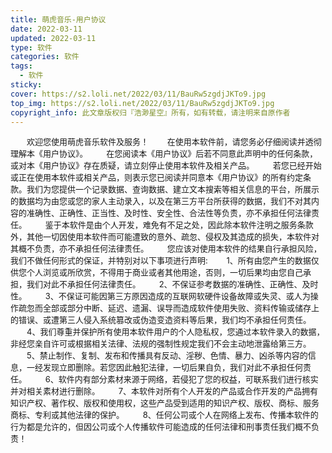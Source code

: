 ```yaml
---
title: 萌虎音乐-用户协议
date: 2022-03-11
updated: 2022-03-11
type: 软件
categories: 软件
tags: 
  - 软件
sticky: 
cover: https://s2.loli.net/2022/03/11/BauRw5zgdjJKTo9.jpg
top_img: https://s2.loli.net/2022/03/11/BauRw5zgdjJKTo9.jpg
copyright_info: 此文章版权归『浩渺星空』所有，如有转载，请注明来自原作者
---
```

<font size=2>&emsp;&emsp;欢迎您使用萌虎音乐软件及服务！
&emsp;&emsp;在使用本软件前，请您务必仔细阅读并透彻理解本《用户协议》。
&emsp;&emsp;在您阅读本《用户协议》后若不同意此声明中的任何条款，或对本《用户协议》存在质疑，请立刻停止使用本软件及相关产品。
&emsp;&emsp;若您已经开始或正在使用本软件或相关产品，则表示您已阅读并同意本《用户协议》的所有约定条款。我们为您提供一个记录数据、查询数据、建立文本搜索等相关信息的平台，所展示的数据均为由您或您的家人主动录入，以及在第三方平台所获得的数据，我们不对其内容的准确性、正确性、正当性、及时性、安全性、合法性等负责，亦不承担任何法律责任。
&emsp;&emsp;鉴于本软件是由个人开发，难免有不足之处，因此除本软件注明之服务条款外，其他一切因使用本软件而可能遭致的意外、疏忽、侵权及其造成的损失，本软件对其概不负责，亦不承担任何法律责任。
&emsp;&emsp;您应该对使用本软件的结果自行承担风险，我们不做任何形式的保证，并特别对以下事项进行声明:
&emsp;&emsp;1、所有由您产生的数据仅供您个人浏览或所欣赏，不得用于商业或者其他用途，否则，一切后果均由您自己承担，我们对此不承担任何法律责任。
&emsp;&emsp;2、不保证参考数据的准确性、正确性、及时性。
&emsp;&emsp;3、不保证可能因第三方原因造成的互联网软硬件设备故障或失灵、或人为操作疏忽而全部或部分中断、延迟、遗漏、误导而造成软件使用失败、资料传输或储存上的错误、或遭第三人侵入系统篡改或伪造变造资料等后果，我们均不承担任何责任。
&emsp;&emsp;4、我们尊重并保护所有使用本软件用户的个人隐私权，您通过本软件录入的数据，非经您亲自许可或根据相关法律、法规的强制性规定我们不会主动地泄露给第三方。
&emsp;&emsp;5、禁止制作、复制、发布和传播具有反动、淫秽、色情、暴力、凶杀等内容的信息，一经发现立即删除。若您因此触犯法律，一切后果自负，我们对此不承担任何责任。
&emsp;&emsp;6、软件内有部分素材来源于网络，若侵犯了您的权益，可联系我们进行核实并对相关素材进行删除。
&emsp;&emsp;7、本软件对所有个人开发的产品或合作开发的产品拥有知识产权、著作权、版权和使用权，这些产品受到适用的知识产权、版权、商标、服务商标、专利或其他法律的保护。
&emsp;&emsp;8、任何公司或个人在网络上发布、传播本软件的行为都是允许的，但因公司或个人传播软件可能造成的任何法律和刑事责任我们概不负责！
</font>
